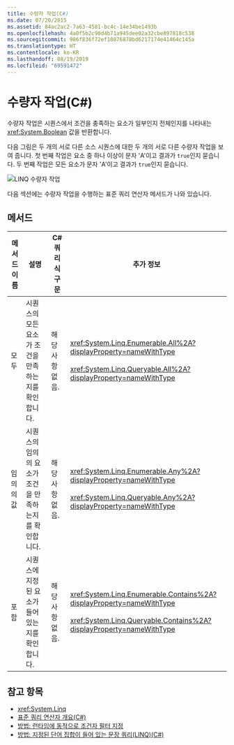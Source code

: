 ```yaml
---
title: 수량자 작업(C#)
ms.date: 07/20/2015
ms.assetid: 84ac2ac2-7a63-4581-bc4c-14e34be1493b
ms.openlocfilehash: 4a0f5b2c90d4b71a945dee02a32cbe897818c538
ms.sourcegitcommit: 986f836f72ef10876878bd6217174e41464c145a
ms.translationtype: HT
ms.contentlocale: ko-KR
ms.lasthandoff: 08/19/2019
ms.locfileid: "69591472"
---
```

# <a name="quantifier-operations-c"></a>수량자 작업(C#)
수량자 작업은 시퀀스에서 조건을 충족하는 요소가 일부인지 전체인지를 나타내는 <xref:System.Boolean> 값을 반환합니다.  
  
 다음 그림은 두 개의 서로 다른 소스 시퀀스에 대한 두 개의 서로 다른 수량자 작업을 보여 줍니다. 첫 번째 작업은 요소 중 하나 이상이 문자 'A'이고 결과가 `true`인지 묻습니다. 두 번째 작업은 모든 요소가 문자 'A'이고 결과가 `true`인지 묻습니다.  
  
 ![LINQ 수량자 작업](./media/quantifier-operations/linq-quantifier-operations.png)  
  
 다음 섹션에는 수량자 작업을 수행하는 표준 쿼리 연산자 메서드가 나와 있습니다.  
  
## <a name="methods"></a>메서드  
  
|메서드 이름|설명|C# 쿼리 식 구문|추가 정보|  
|-----------------|-----------------|---------------------------------|----------------------|  
|모두|시퀀스의 모든 요소가 조건을 만족하는지를 확인합니다.|해당 사항 없음.|<xref:System.Linq.Enumerable.All%2A?displayProperty=nameWithType><br /><br /> <xref:System.Linq.Queryable.All%2A?displayProperty=nameWithType>|  
|임의의 값|시퀀스의 임의의 요소가 조건을 만족하는지를 확인합니다.|해당 사항 없음.|<xref:System.Linq.Enumerable.Any%2A?displayProperty=nameWithType><br /><br /> <xref:System.Linq.Queryable.Any%2A?displayProperty=nameWithType>|  
|포함|시퀀스에 지정된 요소가 들어 있는지를 확인합니다.|해당 사항 없음.|<xref:System.Linq.Enumerable.Contains%2A?displayProperty=nameWithType><br /><br /> <xref:System.Linq.Queryable.Contains%2A?displayProperty=nameWithType>|  
  
## <a name="see-also"></a>참고 항목

- <xref:System.Linq>
- [표준 쿼리 연산자 개요(C#)](./standard-query-operators-overview.md)
- [방법: 런타임에 동적으로 조건자 필터 지정](../../linq-query-expressions/how-to-dynamically-specify-predicate-filters-at-runtime.md)
- [방법: 지정된 단어 집합이 들어 있는 문장 쿼리(LINQ)(C#)](./how-to-query-for-sentences-that-contain-a-specified-set-of-words-linq.md)
